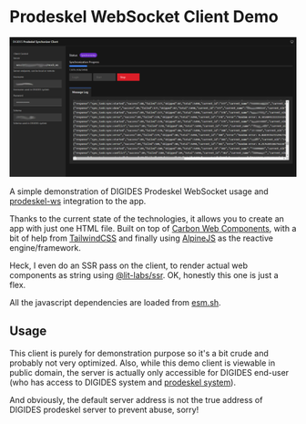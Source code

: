 # Prodeskel WebSocket Client Demo

![Screenshot progress](./screenshot_progress.png)

A simple demonstration of DIGIDES Prodeskel WebSocket usage and 
[prodeskel-ws](https://github.com/slainless/prodeskel-ws) integration to the app.

Thanks to the current state of the technologies, it allows you to create an app 
with just one HTML file. 
Built on top of 
[Carbon Web Components](https://web-components.carbondesignsystem.com),
with a bit of help from [TailwindCSS](https://tailwindcss.com/) 
and finally using [AlpineJS](https://alpinejs.dev/) as the reactive engine/framework.

Heck, I even do an SSR pass on the client, to render actual web components as string
using [@lit-labs/ssr](https://esm.sh/@lit-labs/ssr). OK, honestly this one is just a flex.

All the javascript dependencies are loaded from [esm.sh](https://esm.sh/).

## Usage

This client is purely for demonstration purpose so it's a bit crude and probably
not very optimized. Also, while this demo client is viewable in public domain, 
the server is actually only accessible for DIGIDES end-user (who has access to DIGIDES 
system and [prodeskel system](https://prodeskel.binapemdes.kemendagri.go.id/)).

And obviously, the default server address is not the true address of DIGIDES
prodeskel server to prevent abuse, sorry!